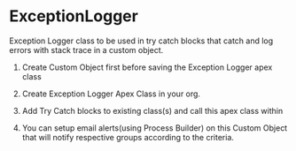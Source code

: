 # ExceptionLogger
Exception Logger class to be used in try catch blocks that catch and log errors with stack trace in a custom object. 

1. Create Custom Object first before saving the Exception Logger apex class

2. Create Exception Logger Apex Class in your org. 

3. Add Try Catch blocks to existing class(s) and call this apex class within 

4. You can setup email alerts(using Process Builder) on this Custom Object that will notify respective groups according to the criteria.
